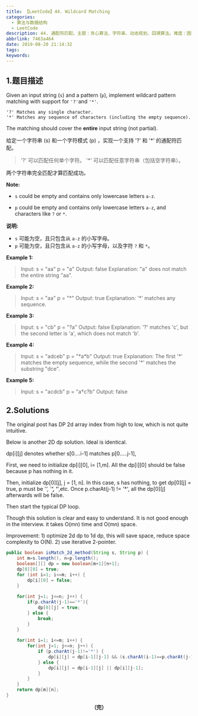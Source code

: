 ```yaml
---
title: 【LeetCode】44. Wildcard Matching
categories:
  - 算法与数据结构
  - LeetCode
description: 44. 通配符匹配。主题：贪心算法、字符串、动态规划、回溯算法。难度：困难。
abbrlink: 7463a464
date: 2019-08-20 21:14:32
tags:
keywords:
---
```


## 1.题目描述

Given an input string (`s`) and a pattern (`p`), implement wildcard pattern matching with support for `'?'`and `'*'`.

```
'?' Matches any single character.
'*' Matches any sequence of characters (including the empty sequence).
```

The matching should cover the **entire** input string (not partial).

给定一个字符串 (s) 和一个字符模式 (p) ，实现一个支持 '?' 和 '*' 的通配符匹配。

> '?' 可以匹配任何单个字符。
> '*' 可以匹配任意字符串（包括空字符串）。

两个字符串完全匹配才算匹配成功。

**Note:**

- `s` could be empty and contains only lowercase letters `a-z`.

- `p` could be empty and contains only lowercase letters `a-z`, and characters like `?` or `*`.

**说明:**

- `s` 可能为空，且只包含从 `a-z` 的小写字母。
- `p` 可能为空，且只包含从 `a-z` 的小写字母，以及字符 `?` 和 `*`。

**Example 1:**

> Input:
> s = "aa"
> p = "a"
> Output: false
> Explanation: "a" does not match the entire string "aa".

**Example 2:**

> Input:
> s = "aa"
> p = "\*"
> Output: true
> Explanation: '*' matches any sequence.

**Example 3:**

> Input:
> s = "cb"
> p = "?a"
> Output: false
> Explanation: '?' matches 'c', but the second letter is 'a', which does not match 'b'.

**Example 4:**

> Input:
> s = "adceb"
> p = "\*a\*b"
> Output: true
> Explanation: The first '\*' matches the empty sequence, while the second '*' matches the substring "dce".

**Example 5:**

> Input:
> s = "acdcb"
> p = "a*c?b"
> Output: false

## 2.Solutions

The original post has DP 2d array index from high to low, which is not quite intuitive.

Below is another 2D dp solution. Ideal is identical.

dp[i][j] denotes whether s[0....i-1] matches p[0.....j-1],

First, we need to initialize dp[i][0], i= [1,m]. All the dp[i][0] should be false because p has nothing in it.

Then, initialize dp[0][j], j = [1, n]. In this case, s has nothing, to get dp[0][j] = true, p must be '*', '**', '***',etc. Once p.charAt(j-1) != '*', all the dp[0][j] afterwards will be false.

Then start the typical DP loop.

Though this solution is clear and easy to understand. It is not good enough in the interview. it takes O(mn) time and O(mn) space.

Improvement: 1) optimize 2d dp to 1d dp, this will save space, reduce space complexity to O(N). 2) use iterative 2-pointer.

~~~java
public boolean isMatch_2d_method(String s, String p) {
	int m=s.length(), n=p.length();
	boolean[][] dp = new boolean[m+1][n+1];
	dp[0][0] = true;
	for (int i=1; i<=m; i++) {
		dp[i][0] = false;
	}
	
	for(int j=1; j<=n; j++) {
		if(p.charAt(j-1)=='*'){
			dp[0][j] = true;
		} else {
			break;
		}
	}
	
	for(int i=1; i<=m; i++) {
		for(int j=1; j<=n; j++) {
			if (p.charAt(j-1)!='*') {
				dp[i][j] = dp[i-1][j-1] && (s.charAt(i-1)==p.charAt(j-1) || p.charAt(j-1)=='?');
			} else {
				dp[i][j] = dp[i-1][j] || dp[i][j-1];
			}
		}
	}
	return dp[m][n];
}
~~~

<center><font style="font-weight:bold">（完）</font></center>